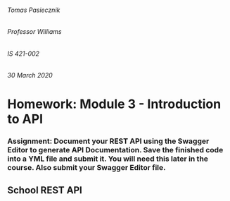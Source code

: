###### Tomas Pasiecznik
###### Professor Williams
###### IS 421-002
###### 30 March 2020

# Homework: Module 3 - Introduction to API

### Assignment: Document your REST API using the Swagger Editor to generate API Documentation. Save the finished code into a YML file and submit it. You will need this later in the course. Also submit your Swagger Editor file.

## School REST API  

